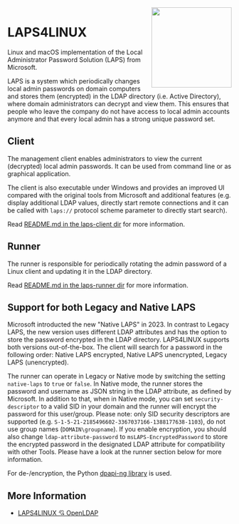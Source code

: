 <img align="right" style="width:180px" src="assets/laps.png">

# LAPS4LINUX
Linux and macOS implementation of the Local Administrator Password Solution (LAPS) from Microsoft.

LAPS is a system which periodically changes local admin passwords on domain computers and stores them (encrypted) in the LDAP directory (i.e. Active Directory), where domain administrators can decrypt and view them. This ensures that people who leave the company do not have access to local admin accounts anymore and that every local admin has a strong unique password set.

## Client
The management client enables administrators to view the current (decrypted) local admin passwords. It can be used from command line or as graphical application.

The client is also executable under Windows and provides an improved UI compared with the original tools from Microsoft and additional features (e.g. display additional LDAP values, directly start remote connections and it can be called with `laps://` protocol scheme parameter to directly start search).

Read [README.md in the laps-client dir](laps-client/) for more information.

## Runner
The runner is responsible for periodically rotating the admin password of a Linux client and updating it in the LDAP directory.

Read [README.md in the laps-runner dir](laps-runner/) for more information.

## Support for both Legacy and Native LAPS
Microsoft introducted the new "Native LAPS" in 2023. In contrast to Legacy LAPS, the new version uses different LDAP attributes and has the option to store the password encrypted in the LDAP directory. LAPS4LINUX supports both versions out-of-the-box. The client will search for a password in the following order: Native LAPS encrypted, Native LAPS unencrypted, Legacy LAPS (unencrypted).

The runner can operate in Legacy or Native mode by switching the setting `native-laps` to `true` or `false`. In Native mode, the runner stores the password and username as JSON string in the LDAP attribute, as defined by Microsoft. In addition to that, when in Native mode, you can set `security-descriptor` to a valid SID in your domain and the runner will encrypt the password for this user/group. Please note: only SID security descriptors are supported (e.g. `S-1-5-21-2185496602-3367037166-1388177638-1103`), do not use group names (`DOMAIN\groupname`). If you enable encryption, you should also change `ldap-attribute-password` to `msLAPS-EncryptedPassword` to store the encrypted password in the designated LDAP attribute for compatibility with other Tools. Please have a look at the runner section below for more information.

For de-/encryption, the Python [dpapi-ng library](https://github.com/jborean93/dpapi-ng) is used.

## More Information
- [LAPS4LINUX 💘 OpenLDAP](docs/OpenLDAP.md)
